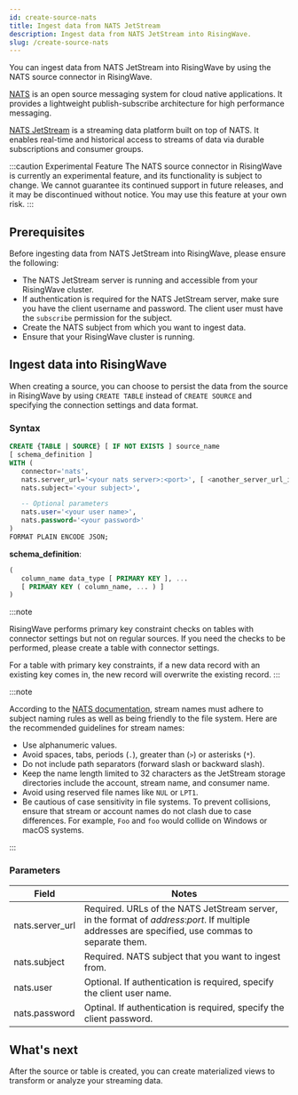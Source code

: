 ```yaml
---
id: create-source-nats
title: Ingest data from NATS JetStream
description: Ingest data from NATS JetStream into RisingWave.
slug: /create-source-nats
---
```

<head>
  <link rel="canonical" href="https://docs.risingwave.com/docs/current/create-source-nats/" />
</head>

You can ingest data from NATS JetStream into RisingWave by using the NATS source connector in RisingWave.

[NATS](https://nats.io/) is an open source messaging system for cloud native applications. It provides a lightweight publish-subscribe architecture for high performance messaging.

[NATS JetStream](https://docs.nats.io/nats-concepts/jetstream) is a streaming data platform built on top of NATS. It enables real-time and historical access to streams of data via durable subscriptions and consumer groups.

:::caution Experimental Feature
The NATS source connector in RisingWave is currently an experimental feature, and its functionality is subject to change. We cannot guarantee its continued support in future releases, and it may be discontinued without notice. You may use this feature at your own risk.
:::

## Prerequisites

Before ingesting data from NATS JetStream into RisingWave, please ensure the following:

- The NATS JetStream server is running and accessible from your RisingWave cluster.
- If authentication is required for the NATS JetStream server, make sure you have the client username and password. The client user must have the `subscribe` permission for the subject.
- Create the NATS subject from which you want to ingest data.
- Ensure that your RisingWave cluster is running.

## Ingest data into RisingWave

When creating a source, you can choose to persist the data from the source in RisingWave by using `CREATE TABLE` instead of `CREATE SOURCE` and specifying the connection settings and data format.

### Syntax

```sql
CREATE {TABLE | SOURCE} [ IF NOT EXISTS ] source_name 
[ schema_definition ]
WITH (
   connector='nats',
   nats.server_url='<your nats server>:<port>', [ <another_server_url_if_available>, ...]
   nats.subject='<your subject>',

   -- Optional parameters
   nats.user='<your user name>',
   nats.password='<your password>'
)
FORMAT PLAIN ENCODE JSON;
```

**schema_definition**:

```sql
(
   column_name data_type [ PRIMARY KEY ], ...
   [ PRIMARY KEY ( column_name, ... ) ]
)
```

:::note

RisingWave performs primary key constraint checks on tables with connector settings but not on regular sources. If you need the checks to be performed, please create a table with connector settings.

For a table with primary key constraints, if a new data record with an existing key comes in, the new record will overwrite the existing record.
:::

:::note

According to the [NATS documentation](https://docs.nats.io/running-a-nats-service/nats_admin/jetstream_admin/naming), stream names must adhere to subject naming rules as well as being friendly to the file system. Here are the recommended guidelines for stream names:

* Use alphanumeric values.
* Avoid spaces, tabs, periods (`.`), greater than (`>`) or asterisks (`*`).
* Do not include path separators (forward slash or backward slash).
* Keep the name length limited to 32 characters as the JetStream storage directories include the account, stream name, and consumer name.
* Avoid using reserved file names like `NUL` or `LPT1`.
* Be cautious of case sensitivity in file systems. To prevent collisions, ensure that stream or account names do not clash due to case differences. For example, `Foo` and `foo` would collide on Windows or macOS systems.

:::

### Parameters

|Field|Notes|
|---|---|
|nats.server_url| Required. URLs of the NATS JetStream server, in the format of *address*:*port*. If multiple addresses are specified, use commas to separate them.|
|nats.subject| Required. NATS subject that you want to ingest from.|
|nats.user| Optional. If authentication is required, specify the client user name.|
|nats.password| Optinal. If authentication is required, specify the client password.|

## What's next

After the source or table is created, you can create materialized views to transform or analyze your streaming data.
